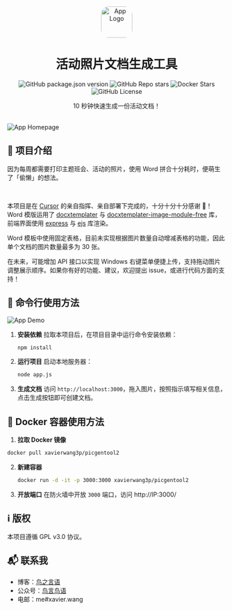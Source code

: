<div align="center">
  <img src="README_Files/Icon.jpg" style="width: 72px; height: auto; border-radius: 25%;" alt="App Logo">
  <h1>活动照片文档生成工具</h1>
   <img alt="GitHub package.json version" src="https://img.shields.io/github/package-json/v/XavierWang3P/PicGenTool-v2">
   <img alt="GitHub Repo stars" src="https://img.shields.io/github/stars/XavierWang3P/PicGenTool-v2">
   <img alt="Docker Stars" src="https://img.shields.io/docker/stars/xavierwang3p/picgentool2">
   <img alt="GitHub License" src="https://img.shields.io/github/license/XavierWang3P/PicGenTool-v2">
  <p>10 秒钟快速生成一份活动文档！</p>
</div>
<br />

<img src="README_Files/Homepage.jpg" style="align: center; border-radius: 5%;" alt="App Homepage">

## :star2: 项目介绍

因为每周都需要打印主题班会、活动的照片，使用 Word 拼合十分耗时，便萌生了「偷懒」的想法。

<br />

本项目是在 [Cursor](https://www.cursor.com/) 的亲自指挥、亲自部署下完成的，十分十分十分感谢 🙏！Word 模版运用了 [docxtemplater](https://www.npmjs.com/package/docxtemplater) 与 [docxtemplater-image-module-free](https://www.npmjs.com/package/docxtemplater-image-module-free) 库，前端界面使用 [express](https://www.npmjs.com/package/express) 与 [ejs](https://www.npmjs.com/package/ejs) 库渲染。

Word 模板中使用固定表格，目前未实现根据图片数量自动增减表格的功能，因此单个文档的图片数量最多为 30 张。

在未来，可能增加 API 接口以实现 Windows 右键菜单便捷上传，支持拖动图片调整展示顺序。如果你有好的功能、建议，欢迎提出 issue，或进行代码方面的支持！

## :eyes: 命令行使用方法

<img src="README_Files/Demo.gif" style="border-radius: 5%;" alt="App Demo">

1. **安装依赖**
   拉取本项目后，在项目目录中运行命令安装依赖：
   ```bash
   npm install
   ```
2. **运行项目**
   启动本地服务器：
   ```bash
   node app.js
   ```
3. **生成文档**
   访问 `http://localhost:3000`，拖入图片，按照指示填写相关信息，点击生成按钮即可创建文档。

## :eyes: Docker 容器使用方法

1. **拉取 Docker 镜像**

  ```bash
  docker pull xavierwang3p/picgentool2
  ```
2. **新建容器**

   ```bash
   docker run -d -it -p 3000:3000 xavierwang3p/picgentool2
   ```
3. **开放端口**
   在防火墙中开放 `3000` 端口，访问 http://IP:3000/

## :information_source: 版权

本项目遵循 GPL v3.0 协议。

## :mailbox_with_mail: 联系我

- 博客：[鸟之言语](https://xavier.wang/)
- 公众号：[鸟言鸟语](http://weixin.qq.com/r/mp/SyhTV57E11arKdo0b33P)
- 电邮：me#xavier.wang
